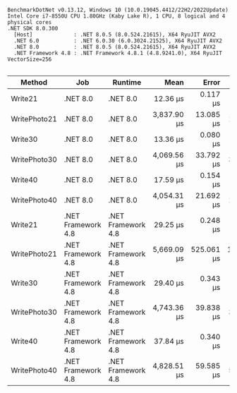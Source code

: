 ```

BenchmarkDotNet v0.13.12, Windows 10 (10.0.19045.4412/22H2/2022Update)
Intel Core i7-8550U CPU 1.80GHz (Kaby Lake R), 1 CPU, 8 logical and 4 physical cores
.NET SDK 8.0.300
  [Host]             : .NET 8.0.5 (8.0.524.21615), X64 RyuJIT AVX2
  .NET 6.0           : .NET 6.0.30 (6.0.3024.21525), X64 RyuJIT AVX2
  .NET 8.0           : .NET 8.0.5 (8.0.524.21615), X64 RyuJIT AVX2
  .NET Framework 4.8 : .NET Framework 4.8.1 (4.8.9241.0), X64 RyuJIT VectorSize=256


```
| Method       | Job                | Runtime            | Mean        | Error      | StdDev       | Gen0     | Gen1     | Gen2     | Allocated  |
|------------- |------------------- |------------------- |------------:|-----------:|-------------:|---------:|---------:|---------:|-----------:|
| Write21      | .NET 8.0           | .NET 8.0           |    12.36 μs |   0.117 μs |     0.109 μs |   6.8359 |        - |        - |   28.05 KB |
| WritePhoto21 | .NET 8.0           | .NET 8.0           | 3,837.90 μs |  13.085 μs |    10.926 μs | 171.8750 | 132.8125 | 132.8125 | 1027.55 KB |
| Write30      | .NET 8.0           | .NET 8.0           |    13.36 μs |   0.080 μs |     0.075 μs |   5.9662 |        - |        - |   24.39 KB |
| WritePhoto30 | .NET 8.0           | .NET 8.0           | 4,069.56 μs |  33.792 μs |    31.609 μs | 132.8125 | 132.8125 | 132.8125 |  969.52 KB |
| Write40      | .NET 8.0           | .NET 8.0           |    17.59 μs |   0.154 μs |     0.129 μs |   8.5449 |        - |        - |   34.98 KB |
| WritePhoto40 | .NET 8.0           | .NET 8.0           | 4,054.31 μs |  21.692 μs |    19.230 μs | 226.5625 | 226.5625 | 226.5625 | 1287.47 KB |
| Write21      | .NET Framework 4.8 | .NET Framework 4.8 |    29.25 μs |   0.248 μs |     0.220 μs |   9.1553 |        - |        - |   37.58 KB |
| WritePhoto21 | .NET Framework 4.8 | .NET Framework 4.8 | 5,669.09 μs | 525.061 μs | 1,548.154 μs | 234.3750 | 234.3750 | 234.3750 | 1333.62 KB |
| Write30      | .NET Framework 4.8 | .NET Framework 4.8 |    29.40 μs |   0.343 μs |     0.304 μs |   8.1177 |   0.0610 |        - |   33.39 KB |
| WritePhoto30 | .NET Framework 4.8 | .NET Framework 4.8 | 4,743.36 μs |  39.838 μs |    37.265 μs | 234.3750 | 234.3750 | 234.3750 | 1275.48 KB |
| Write40      | .NET Framework 4.8 | .NET Framework 4.8 |    37.84 μs |   0.340 μs |     0.284 μs |  10.8643 |   0.0610 |        - |   44.71 KB |
| WritePhoto40 | .NET Framework 4.8 | .NET Framework 4.8 | 4,828.51 μs |  59.585 μs |    52.820 μs | 328.1250 | 328.1250 | 328.1250 | 1595.68 KB |
